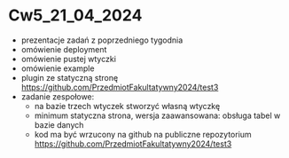 # Cw5_21_04_2024

* prezentacje zadań z poprzedniego tygodnia
* omówienie deployment
* omówienie pustej wtyczki
* omówienie example
* plugin ze statyczną stronę https://github.com/PrzedmiotFakultatywny2024/test3
* zadanie zespołowe:
    * na bazie trzech wtyczek stworzyć własną wtyczkę
    * minimum statyczna strona, wersja zaawansowana: obsługa tabel w bazie danych
    * kod ma być wrzucony na github na publiczne repozytorium https://github.com/PrzedmiotFakultatywny2024/test3
